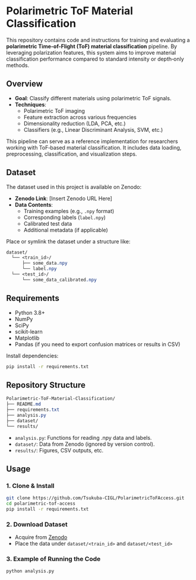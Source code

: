 # Polarimetric ToF Material Classification

This repository contains code and instructions for training and evaluating a **polarimetric Time-of-Flight (ToF) material classification** pipeline. By leveraging polarization features, this system aims to improve material classification performance compared to standard intensity or depth‐only methods.

## Overview

- **Goal**: Classify different materials using polarimetric ToF signals.
- **Techniques**: 
  - Polarimetric ToF imaging
  - Feature extraction across various frequencies
  - Dimensionality reduction (LDA, PCA, etc.)
  - Classifiers (e.g., Linear Discriminant Analysis, SVM, etc.)

This pipeline can serve as a reference implementation for researchers working with ToF‐based material classification. It includes data loading, preprocessing, classification, and visualization steps.

## Dataset

The dataset used in this project is available on Zenodo:

- **Zenodo Link**: [Insert Zenodo URL Here]  
- **Data Contents**:  
  - Training examples (e.g., `.npy` format)  
  - Corresponding labels (`label.npy`)  
  - Calibrated test data  
  - Additional metadata (if applicable)

Place or symlink the dataset under a structure like:

```css
dataset/
  └── <train_id>/
      ├── some_data.npy
      └── label.npy
  └── <test_id>/
      └── some_data_calibrated.npy
```


## Requirements

- Python 3.8+  
- NumPy  
- SciPy  
- scikit-learn  
- Matplotlib  
- Pandas (if you need to export confusion matrices or results in CSV)

Install dependencies:

```bash
pip install -r requirements.txt
```
## Repository Structure

```css
Polarimetric-ToF-Material-Classification/
├── README.md
├── requirements.txt
├── analysis.py
├── dataset/
└── results/
```

- `analysis.py`: Functions for reading .npy data and labels.
- `dataset/`: Data from Zenodo (ignored by version control).
- `results/`: Figures, CSV outputs, etc.

## Usage

### 1. Clone & Install

```bash
git clone https://github.com/Tsukuba-CIGL/PolarimetricToFAccess.git
cd polarimetric-tof-access
pip install -r requirements.txt
```

### 2. Download Dataset
- Acquire from [Zenodo](https://zenodo.org/records/15038366) 
- Place the data under `dataset/<train_id>` and `dataset/<test_id>`

### 3. Example of Running the Code

```bash
python analysis.py
```

